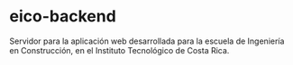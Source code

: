 # eico-backend
Servidor para la aplicación web desarrollada para la escuela de Ingeniería en Construcción, en el Instituto Tecnológico de Costa Rica.
